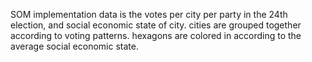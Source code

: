 SOM implementation 
data is the votes per city per party in the 24th election, and social economic state of city.
cities are grouped together according to voting patterns.
hexagons are colored in according to the average social economic state.
